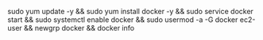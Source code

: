 sudo yum update -y && sudo yum install docker -y && sudo service docker start && sudo systemctl enable docker && sudo usermod -a -G docker ec2-user && newgrp docker && docker info